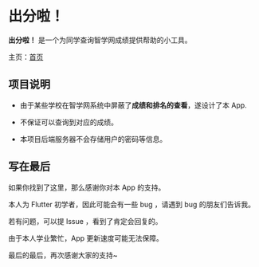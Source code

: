 # 出分啦！

**出分啦！** 是一个为同学查询智学网成绩提供帮助的小工具。

主页：[首页](https://matrix.bjbybbs.com)

## 项目说明

- 由于某些学校在智学网系统中屏蔽了**成绩和排名的查看**，遂设计了本 App.

- 不保证可以查询到对应的成绩。

- 本项目后端服务器不会存储用户的密码等信息。

## 写在最后

如果你找到了这里，那么感谢你对本 App 的支持。

本人为 Flutter 初学者，因此可能会有一些 bug ，请遇到 bug 的朋友们告诉我。

若有问题，可以提 Issue ，看到了肯定会回复的。

由于本人学业繁忙，App 更新速度可能无法保障。

最后的最后，再次感谢大家的支持~

